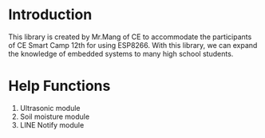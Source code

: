 # Introduction
This library is created by Mr.Mang of CE to accommodate the participants of CE Smart Camp 12th for using ESP8266. With this library, we can expand the knowledge of embedded systems to many high school students.

# Help Functions
1. Ultrasonic module
2. Soil moisture module
3. LINE Notify module
